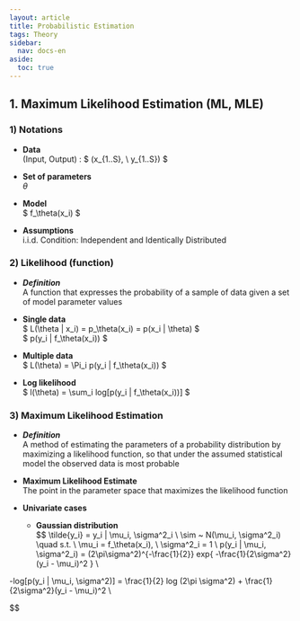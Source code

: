```yaml
---
layout: article
title: Probabilistic Estimation
tags: Theory
sidebar:
  nav: docs-en
aside:
  toc: true
---
```


<!--more-->

## 1. Maximum Likelihood Estimation (ML, MLE)
### 1) Notations
- **Data** <br>
(Input, Output) : $ (x_{1..S}, \ y_{1..S}) $

- **Set of parameters** <br>
$\theta$

- **Model** <br>
$ f_\theta(x_i) $

- **Assumptions** <br>
i.i.d. Condition: Independent and Identically Distributed


### 2) Likelihood (function)
- ***Definition*** <br>
A function that expresses the probability of a sample of data given a set of model parameter values

- **Single data** <br>
$ L(\theta | x_i) = p_\theta(x_i) = p(x_i | \theta) $ <br>
$ p(y_i | f_\theta(x_i)) $

- **Multiple data** <br>
$ L(\theta) = \Pi_i p(y_i | f_\theta(x_i)) $

- **Log likelihood** <br>
$ l(\theta) = \sum_i log[p(y_i | f_\theta(x_i))] $


### 3) Maximum Likelihood Estimation
- ***Definition*** <br>
A method of estimating the parameters of a probability distribution by maximizing a likelihood function, so that under the assumed statistical model the observed data is most probable

- **Maximum Likelihood Estimate** <br>
The point in the parameter space that maximizes the likelihood function

- **Univariate cases** <br>
  - **Gaussian distribution** <br>
$$
\tilde{y_i} = y_i | \mu_i, \sigma^2_i \ \sim ~ N(\mu_i, \sigma^2_i) \quad s.t. \  \mu_i = f_\theta(x_i), \ \sigma^2_i = 1 \\
p(y_i | \mu_i, \sigma^2_i) = (2\pi\sigma^2)^{-\frac{1}{2}} exp\{ -\frac{1}{2\sigma^2} (y_i - \mu_i)^2 \} \\

-log[p(y_i | \mu_i, \sigma^2)] = \frac{1}{2} log (2\pi \sigma^2) + \frac{1}{2\sigma^2}(y_i - \mu_i)^2 \\

$$
